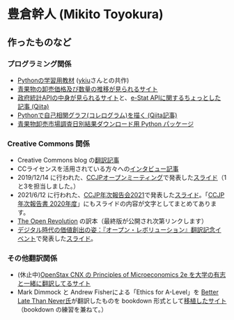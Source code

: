 # 豊倉幹人 (Mikito Toyokura)

## 作ったものなど

### プログラミング関係

* [Pythonの学習用教材](https://mtoyokura.github.io/python-koza/) ([ykiu](https://github.com/ykiu)さんとの共作)
* [青果物の卸売価格及び数量の推移が見られるサイト](https://immense-bastion-39201.herokuapp.com)
* [政府統計APIの中身が見られるサイト](https://e-stat-api-viewer.uc.r.appspot.com)と、[e-Stat APIに関するちょっとした記事 (Qiita)](https://qiita.com/MToyokura/items/515e88780f50dc84e7b3)
* [Pythonで自己相関グラフ(コレログラム)を描く (Qiita記事)](https://qiita.com/MToyokura/items/8a58cb43e634e6421834)
* [青果物卸売市場調査日別結果ダウンロード用 Python パッケージ](https://github.com/MToyokura/seikaoroshi)

### Creative Commons 関係

* Creative Commons blog の[翻訳記事](pages/ccjp_blog_links)
* CCライセンスを活用されている方々への[インタビュー記事](pages/ccjp_blog_links_interviews)
* 2019/12/14 に行われた、[CCJPオープンミーティング](https://creativecommons.jp/2020/01/20/openmeetingreport/)で発表した[スライド](https://komtmt.files.wordpress.com/2020/01/katsuyoujirei_20191214.pdf)（1と3を担当しました。）
* 2021/6/12 に行われた、[CCJP年次報告会2021](https://creativecommons.jp/2021/05/19/ccjpnenji2021/)で発表した[スライド](https://docs.google.com/presentation/d/1wO5ri2FA7DjSAnu54tNoBGdNkb9uCtZVdWO2oUZoY1U/edit?usp=sharing)。「[CCJP年次報告書 2020年度](https://creativecommons.jp/2021/07/13/ccjp_annualreport_fy2020/)」にもスライドの内容が文字としてまとめてあります。
* [The Open Revolution](https://openrevolution.net/) の訳本（最終版が公開され次第リンクします）
* [デジタル時代の価値創出の姿：『オープン・レボリューション』翻訳記念イベント](https://peatix.com/event/2942382)で発表した[スライド](https://docs.google.com/presentation/d/1EfYDs7QyFq2Ky9270lGX_3yO8OvGW3hJG0EWW7-Yanc/edit?usp=sharing)。

### その他翻訳関係

* (休止中)[OpenStax CNX の Principles of Microeconomics 2e を大学の有志と一緒に翻訳してるサイト](https://mtoyokura.github.io/Principles-of-Microeconomics-2e-Japanese/)
* Mark Dimmock と Andrew Fisherによる「Ethics for A-Level」を [Better Late Than Never氏](https://medium.com/@BetterLateThanNever)が翻訳したものを bookdown 形式として[移植したサイト](https://mtoyokura.github.io/Ethics-for-A-Level-Japanese/)（bookdown の練習を兼ねて。）